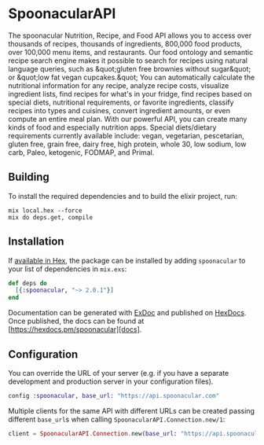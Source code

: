 # SpoonacularAPI

The spoonacular Nutrition, Recipe, and Food API allows you to access over thousands of recipes, thousands of ingredients, 800,000 food products, over 100,000 menu items, and restaurants. Our food ontology and semantic recipe search engine makes it possible to search for recipes using natural language queries, such as \&quot;gluten free brownies without sugar\&quot; or \&quot;low fat vegan cupcakes.\&quot; You can automatically calculate the nutritional information for any recipe, analyze recipe costs, visualize ingredient lists, find recipes for what&#39;s in your fridge, find recipes based on special diets, nutritional requirements, or favorite ingredients, classify recipes into types and cuisines, convert ingredient amounts, or even compute an entire meal plan. With our powerful API, you can create many kinds of food and especially nutrition apps.  Special diets/dietary requirements currently available include: vegan, vegetarian, pescetarian, gluten free, grain free, dairy free, high protein, whole 30, low sodium, low carb, Paleo, ketogenic, FODMAP, and Primal.

## Building

To install the required dependencies and to build the elixir project, run:

```console
mix local.hex --force
mix do deps.get, compile
```

## Installation

If [available in Hex][], the package can be installed by adding `spoonacular` to
your list of dependencies in `mix.exs`:

```elixir
def deps do
  [{:spoonacular, "~> 2.0.1"}]
end
```

Documentation can be generated with [ExDoc][] and published on [HexDocs][]. Once published, the docs can be found at
[https://hexdocs.pm/spoonacular][docs].

## Configuration

You can override the URL of your server (e.g. if you have a separate development and production server in your
configuration files).

```elixir
config :spoonacular, base_url: "https://api.spoonacular.com"
```

Multiple clients for the same API with different URLs can be created passing different `base_url`s when calling
`SpoonacularAPI.Connection.new/1`:

```elixir
client = SpoonacularAPI.Connection.new(base_url: "https://api.spoonacular.com")
```

[exdoc]: https://github.com/elixir-lang/ex_doc
[hexdocs]: https://hexdocs.pm
[available in hex]: https://hex.pm/docs/publish
[docs]: https://hexdocs.pm/spoonacular
